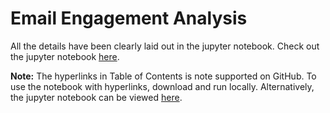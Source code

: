 # Email Engagement Analysis

All the details have been clearly laid out in the jupyter notebook. Check out the jupyter notebook [here](https://github.com/thisismayanktiwari/email_engagement_analysis/blob/main/Email%20Engagement%20Analysis.ipynb).

**Note:** The hyperlinks in Table of Contents is note supported on GitHub. To use the notebook with hyperlinks, download and run locally. Alternatively, the jupyter notebook can be viewed [here](https://nbviewer.jupyter.org/github/thisismayanktiwari/email_engagement_analysis/blob/main/Email%20Engagement%20Analysis.ipynb).
